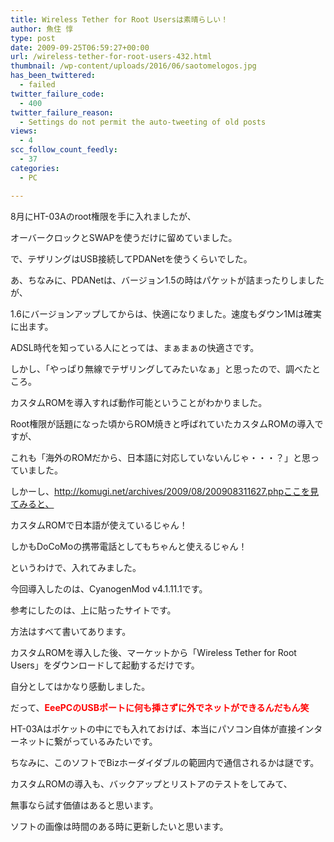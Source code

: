 ```yaml
---
title: Wireless Tether for Root Usersは素晴らしい！
author: 魚住 惇
type: post
date: 2009-09-25T06:59:27+00:00
url: /wireless-tether-for-root-users-432.html
thumbnail: /wp-content/uploads/2016/06/saotomelogos.jpg
has_been_twittered:
  - failed
twitter_failure_code:
  - 400
twitter_failure_reason:
  - Settings do not permit the auto-tweeting of old posts
views:
  - 4
scc_follow_count_feedly:
  - 37
categories:
  - PC

---
```

8月にHT-03Aのroot権限を手に入れましたが、

オーバークロックとSWAPを使うだけに留めていました。</p> 

<!--more-->

で、テザリングはUSB接続してPDANetを使うくらいでした。

あ、ちなみに、PDANetは、バージョン1.5の時はパケットが詰まったりしましたが、

1.6にバージョンアップしてからは、快適になりました。速度もダウン1Mは確実に出ます。

ADSL時代を知っている人にとっては、まぁまぁの快適さです。</p> 

しかし、「やっぱり無線でテザリングしてみたいなぁ」と思ったので、調べたところ。

カスタムROMを導入すれば動作可能ということがわかりました。</p> 

Root権限が話題になった頃からROM焼きと呼ばれていたカスタムROMの導入ですが、

これも「海外のROMだから、日本語に対応していないんじゃ・・・？」と思っていました。</p> 

しかーし、http://komugi.net/archives/2009/08/200908311627.phpここを見てみると、

カスタムROMで日本語が使えているじゃん！

しかもDoCoMoの携帯電話としてもちゃんと使えるじゃん！</p> 

というわけで、入れてみました。

今回導入したのは、CyanogenMod v4.1.11.1です。

参考にしたのは、上に貼ったサイトです。

方法はすべて書いてあります。</p> 

カスタムROMを導入した後、マーケットから「Wireless Tether for Root Users」をダウンロードして起動するだけです。</p> 

自分としてはかなり感動しました。</p> 

だって、<span style="color: red;"><b>EeePCのUSBポートに何も挿さずに外でネットができるんだもん笑</b></span></p> 

HT-03Aはポケットの中にでも入れておけば、本当にパソコン自体が直接インターネットに繋がっているみたいです。

ちなみに、このソフトでBizホーダイダブルの範囲内で通信されるかは謎です。</p> 

カスタムROMの導入も、バックアップとリストアのテストをしてみて、

無事なら試す価値はあると思います。</p> 

ソフトの画像は時間のある時に更新したいと思います。